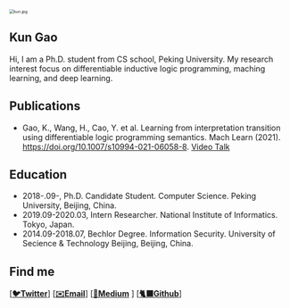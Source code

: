 <img src="https://s2.loli.net/2021/12/05/5QvnAriPUWblG9S.jpg" alt="kun.jpg" style="zoom:50%;" />

## Kun Gao

Hi, I am a Ph.D. student from CS school, Peking University. My research interest focus on differentiable inductive logic programming, maching learning, and deep learning.



## Publications

- Gao, K., Wang, H., Cao, Y. et al. Learning from interpretation transition using differentiable logic programming semantics. Mach Learn (2021). https://doi.org/10.1007/s10994-021-06058-8.  [Video Talk](https://www.youtube.com/watch?v=M_65WZBkLAQ&t=89s)

## Education

- 2018-.09-, Ph.D. Candidate Student. Computer Science. Peking University, Beijing, China. 
- 2019.09-2020.03, Intern Researcher. National Institute of Informatics. Tokyo, Japan.
- 2014.09-2018.07, Bechlor Degree. Information Security. University of Secience & Technology Beijing, Beijing, China. 

## Find me

[**[🐦Twitter](https://twitter.com/kwin_gao)**]   [**[✉️Email](mailto:kungao@pku.edu.cn)**]  [[**📎Medium**](https://kwinhoney.medium.com) ]  [**[🐈‍⬛Github](https://github.com/kwinHoney)**]

